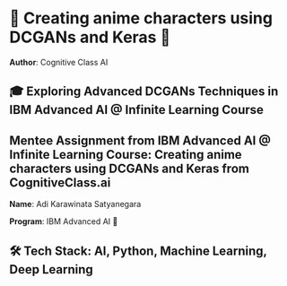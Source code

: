 # 🤖 Creating anime characters using DCGANs and Keras 🚀

**Author**: Cognitive Class AI

## 🎓 Exploring Advanced DCGANs Techniques in IBM Advanced AI @ Infinite Learning Course

## Mentee Assignment from IBM Advanced AI @ Infinite Learning Course: Creating anime characters using DCGANs and Keras from CognitiveClass.ai

**Name**: Adi Karawinata Satyanegara

**Program**: IBM Advanced AI 🌟

## 🛠️ Tech Stack: AI, Python, Machine Learning, Deep Learning
